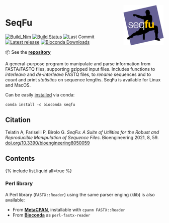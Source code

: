 <a href="https://telatin.github.io/seqfu2" description="SeqFu documentation">
  <img align="right" width="128" height="128" src="img/seqfu-512.png">
</a>

# SeqFu

[![Build_Nim](https://github.com/telatin/seqfu2/actions/workflows/nimtest.yml/badge.svg)](https://github.com/telatin/seqfu2/actions/workflows/nimtest.yml)
[![Build Status](https://travis-ci.com/telatin/seqfu2.svg?branch=main)](https://travis-ci.com/telatin/seqfu2)
![Last Commit](https://img.shields.io/github/last-commit/telatin/seqfu2)
[![Latest release](https://img.shields.io/github/v/release/telatin/seqfu2)](https://github.com/telatin/seqfu2/releases)
[![Bioconda Downloads](https://img.shields.io/conda/dn/bioconda/seqfu?label=Bioconda%20Downloads)](https://anaconda.org/bioconda/seqfu)

:package: See the **[repository](https://github.com/telatin/seqfu2)**

A general-purpose program to manipulate and parse information from FASTA/FASTQ files,
supporting gzipped input files.
Includes functions to _interleave_ and _de-interleave_ FASTQ files,
to _rename_ sequences and to _count_ and print _statistics_ on sequence lengths.
SeqFu is available for Linux and MacOS. 

Can be easily [installed](installation) via conda:
```
conda install -c bioconda seqfu
```
 
## Citation

Telatin A, Fariselli P, Birolo G. *SeqFu: A Suite of Utilities for the Robust and Reproducible Manipulation of Sequence Files*. 
Bioengineering 2021, 8, 59. [doi.org/10.3390/bioengineering8050059](https://doi.org/10.3390/bioengineering8050059)

## Contents

{% include list.liquid all=true %}

### Perl library

A Perl library (`FASTX::Reader`) using the same parser enging (klib) is also available:
* From **[MetaCPAN](https://metacpan.org/release/FASTX-Reader)**, installable with `cpanm FASTX::Reader`
* From **[Bioconda](https://bioconda.github.io/recipes/perl-fastx-reader/README.html)** as `perl-fastx-reader`